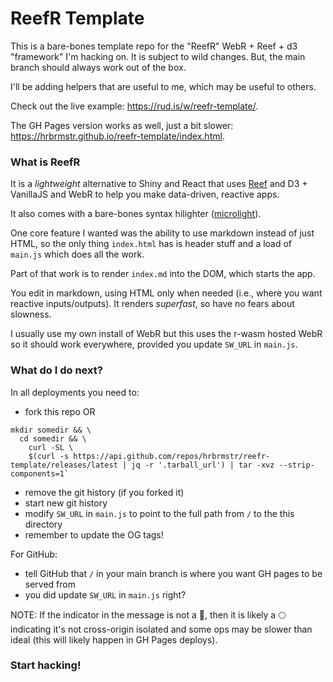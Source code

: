 # ReefR Template

This is a bare-bones template repo for the "ReefR" WebR + Reef + d3 "framework" I'm hacking on. It is subject to wild changes. But, the main branch should always work out of the box.

I'll be adding helpers that are useful to me, which may be useful to others.

Check out the live example: <https://rud.is/w/reefr-template/>.

The GH Pages version works as well, just a bit slower: <https://hrbrmstr.github.io/reefr-template/index.html>.

### What is ReefR

It is a _lightweight_ alternative to Shiny and React that uses [Reef](https://reefjs.com/) and D3 + VanillaJS and WebR to help you make data-driven, reactive apps.

It also comes with a bare-bones syntax hilighter ([microlight](https://asvd.github.io/microlight/)).

One core feature I wanted was the ability to use markdown instead of just HTML, so the only thing `index.html` has is header stuff and a load of `main.js` which does all the work.

Part of that work is to render `index.md` into the DOM, which starts the app.

You edit in markdown, using HTML only when needed (i.e., where you want reactive inputs/outputs). It renders _superfast_, so have no fears about slowness.

I usually use my own install of WebR but this uses the r-wasm hosted WebR so it should work everywhere, provided you update `SW_URL` in `main.js`.

### What do I do next?

In all deployments you need to:

- fork this repo OR

```
mkdir somedir && \
  cd somedir && \
	curl -SL \
	$(curl -s https://api.github.com/repos/hrbrmstr/reefr-template/releases/latest | jq -r '.tarball_url') | tar -xvz --strip-components=1`
```

- remove the git history (if you forked it)
- start new git history
- modify `SW_URL` in `main.js` to point to the full path from `/` to the this directory
- remember to update the OG tags!

For GitHub:

- tell GitHub that `/` in your main branch is where you want GH pages to be served from
- you did update `SW_URL` in `main.js` right?

NOTE: If the indicator in the message is not a 🔵, then it is likely a 🌕 indicating it's not cross-origin isolated and some ops may be slower than ideal (this will likely happen in GH Pages deploys).

### Start hacking!

